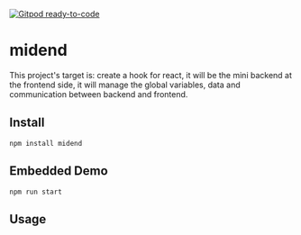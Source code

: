 [![Gitpod ready-to-code](https://img.shields.io/badge/Gitpod-ready--to--code-blue?logo=gitpod)](https://gitpod.io/#https://github.com/huangjien/midend)

# midend
This project's target is: create a hook for react, it will be the mini backend at the frontend side, it will manage the global variables, data and communication between backend and frontend.

## Install
``` npm install midend ```

## Embedded Demo
``` npm run start ```

## Usage
